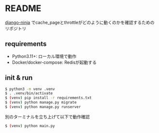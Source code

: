# README

[django-ninja](https://django-ninja.dev/) でcache_pageとthrottleがどのように動くのかを確認するためのリポジトリ

## requirements
* Python3.11+: ローカル環境で動作
* Docker/docker-compose: Redisが起動する

## init & run

```bash
$ python3 -m venv .venv
$ . .venv/bin/activate
$ (venv) pip install -r requirements.txt
$ (venv) python manage.py migrate
$ (venv) python manage.py runserver
```

別のターミナルを立ち上げて以下で動作確認

```bash
$ (venv) python main.py
```
